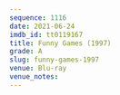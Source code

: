 ```yaml
---
sequence: 1116
date: 2021-06-24
imdb_id: tt0119167
title: Funny Games (1997)
grade: A
slug: funny-games-1997
venue: Blu-ray
venue_notes:
---
```


